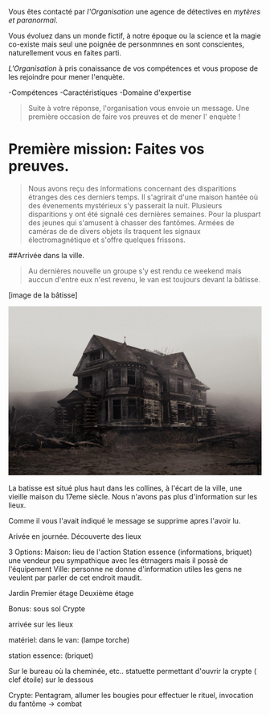 Vous êtes contacté par _l'Organisation_ une agence de détectives en _mytères et paranormal_.

Vous évoluez dans un monde fictif, à notre époque ou la science et la magie co-existe mais seul une poignée de personmnnes en sont conscientes, naturellement vous en faites parti.

_L'Organisation_ à pris conaissance de vos compétences et vous propose de les rejoindre pour mener l'enquète.

-Compétences
-Caractéristiques
-Domaine d'expertise

> Suite à votre réponse, l'organisation vous envoie un message.
> Une première occasion de faire vos preuves et de mener l' enquète !

# Première mission: Faites vos preuves.

> Nous avons reçu des informations concernant des disparitions étranges des ces derniers temps.
> Il s'agrirait d'une maison hantée où des évenements mystérieux s'y passerait la nuit.
> Plusieurs disparitions y ont été signalé ces dernières semaines.
> Pour la pluspart des jeunes qui s'amusent à chasser des fantômes.
> Armées de caméras de de divers objets ils traquent les signaux électromagnétique et s'offre quelques frissons.

##Arrivée dans la ville.

> Au dernières nouvelle un groupe s'y est rendu ce weekend mais auccun d'entre eux n'est revenu, le van est toujours devant la bâtisse.

[image de la bâtisse]

![Tux, the Linux mascot](/assets/images/maisonfantome.jpg)

La batisse est situé plus haut dans les collines, à l'écart de la ville, une vieille maison du 17eme siècle.
Nous n'avons pas plus d'information sur les lieux.

Comme il vous l'avait indiqué le message se supprime apres l'avoir lu.

Arivée en journée.
Découverte des lieux

3 Options:
Maison: lieu de l'action
Station essence (informations, briquet) une vendeur peu sympathique avec les étrnagers mais il possè de l'équipement
Ville:
personne ne donne d'information utiles les gens ne veulent par parler de cet endroit maudit.

Jardin
Premier étage
Deuxième étage

Bonus: sous sol
Crypte

arrivée sur les lieux

matériel:
dans le van: (lampe torche)

station essence: (briquet)

Sur le bureau où la cheminée, etc..
statuette permettant d'ouvrir la crypte ( clef étoile) sur le dessous

Crypte:
Pentagram, allumer les bougies pour effectuer le rituel, invocation du fantôme -> combat
